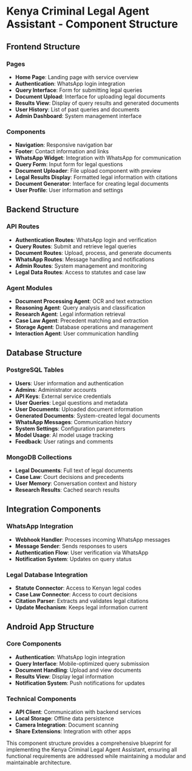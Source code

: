 # Kenya Criminal Legal Agent Assistant - Component Structure

## Frontend Structure

### Pages
- **Home Page**: Landing page with service overview
- **Authentication**: WhatsApp login integration
- **Query Interface**: Form for submitting legal queries
- **Document Upload**: Interface for uploading legal documents
- **Results View**: Display of query results and generated documents
- **User History**: List of past queries and documents
- **Admin Dashboard**: System management interface

### Components
- **Navigation**: Responsive navigation bar
- **Footer**: Contact information and links
- **WhatsApp Widget**: Integration with WhatsApp for communication
- **Query Form**: Input form for legal questions
- **Document Uploader**: File upload component with preview
- **Legal Results Display**: Formatted legal information with citations
- **Document Generator**: Interface for creating legal documents
- **User Profile**: User information and settings

## Backend Structure

### API Routes
- **Authentication Routes**: WhatsApp login and verification
- **Query Routes**: Submit and retrieve legal queries
- **Document Routes**: Upload, process, and generate documents
- **WhatsApp Routes**: Message handling and notifications
- **Admin Routes**: System management and monitoring
- **Legal Data Routes**: Access to statutes and case law

### Agent Modules
- **Document Processing Agent**: OCR and text extraction
- **Reasoning Agent**: Query analysis and classification
- **Research Agent**: Legal information retrieval
- **Case Law Agent**: Precedent matching and extraction
- **Storage Agent**: Database operations and management
- **Interaction Agent**: User communication handling

## Database Structure

### PostgreSQL Tables
- **Users**: User information and authentication
- **Admins**: Administrator accounts
- **API Keys**: External service credentials
- **User Queries**: Legal questions and metadata
- **User Documents**: Uploaded document information
- **Generated Documents**: System-created legal documents
- **WhatsApp Messages**: Communication history
- **System Settings**: Configuration parameters
- **Model Usage**: AI model usage tracking
- **Feedback**: User ratings and comments

### MongoDB Collections
- **Legal Documents**: Full text of legal documents
- **Case Law**: Court decisions and precedents
- **User Memory**: Conversation context and history
- **Research Results**: Cached search results

## Integration Components

### WhatsApp Integration
- **Webhook Handler**: Processes incoming WhatsApp messages
- **Message Sender**: Sends responses to users
- **Authentication Flow**: User verification via WhatsApp
- **Notification System**: Updates on query status

### Legal Database Integration
- **Statute Connector**: Access to Kenyan legal codes
- **Case Law Connector**: Access to court decisions
- **Citation Parser**: Extracts and validates legal citations
- **Update Mechanism**: Keeps legal information current

## Android App Structure

### Core Components
- **Authentication**: WhatsApp login integration
- **Query Interface**: Mobile-optimized query submission
- **Document Handling**: Upload and view documents
- **Results View**: Display legal information
- **Notification System**: Push notifications for updates

### Technical Components
- **API Client**: Communication with backend services
- **Local Storage**: Offline data persistence
- **Camera Integration**: Document scanning
- **Share Extensions**: Integration with other apps

This component structure provides a comprehensive blueprint for implementing the Kenya Criminal Legal Agent Assistant, ensuring all functional requirements are addressed while maintaining a modular and maintainable architecture.
